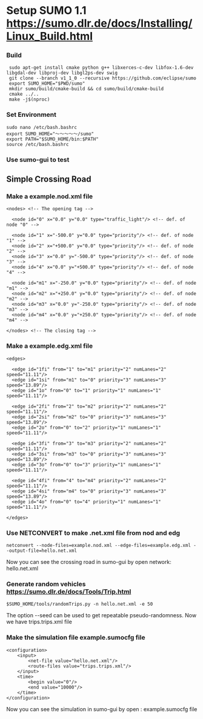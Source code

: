 # Setup SUMO 1.1 https://sumo.dlr.de/docs/Installing/Linux_Build.html

### Build
     sudo apt-get install cmake python g++ libxerces-c-dev libfox-1.6-dev libgdal-dev libproj-dev libgl2ps-dev swig
     git clone --branch v1_1_0 --recursive https://github.com/eclipse/sumo
     export SUMO_HOME="$PWD/sumo"
     mkdir sumo/build/cmake-build && cd sumo/build/cmake-build
     cmake ../..
     make -j$(nproc)
     
### Set Environment 
	sudo nano /etc/bash.bashrc 
    export SUMO_HOME="～～～～～/sumo"
	export PATH="$SUMO_HOME/bin:$PATH"
    source /etc/bash.bashrc
    
### Use sumo-gui to test

## Simple Crossing Road

### Make a example.nod.xml file
	<nodes> <!-- The opening tag -->

      <node id="0" x="0.0" y="0.0" type="traffic_light"/> <!-- def. of node "0" -->

      <node id="1" x="-500.0" y="0.0" type="priority"/> <!-- def. of node "1" -->
      <node id="2" x="+500.0" y="0.0" type="priority"/> <!-- def. of node "2" -->
      <node id="3" x="0.0" y="-500.0" type="priority"/> <!-- def. of node "3" -->
      <node id="4" x="0.0" y="+500.0" type="priority"/> <!-- def. of node "4" -->

      <node id="m1" x="-250.0" y="0.0" type="priority"/> <!-- def. of node "m1" -->
      <node id="m2" x="+250.0" y="0.0" type="priority"/> <!-- def. of node "m2" -->
      <node id="m3" x="0.0" y="-250.0" type="priority"/> <!-- def. of node "m3" -->
      <node id="m4" x="0.0" y="+250.0" type="priority"/> <!-- def. of node "m4" -->

  	</nodes> <!-- The closing tag -->
    
### Make a example.edg.xml file
    <edges>

      <edge id="1fi" from="1" to="m1" priority="2" numLanes="2" speed="11.11"/>
      <edge id="1si" from="m1" to="0" priority="3" numLanes="3" speed="13.89"/>
      <edge id="1o" from="0" to="1" priority="1" numLanes="1" speed="11.11"/>

      <edge id="2fi" from="2" to="m2" priority="2" numLanes="2" speed="11.11"/>
      <edge id="2si" from="m2" to="0" priority="3" numLanes="3" speed="13.89"/>
      <edge id="2o" from="0" to="2" priority="1" numLanes="1" speed="11.11"/>

      <edge id="3fi" from="3" to="m3" priority="2" numLanes="2" speed="11.11"/>
      <edge id="3si" from="m3" to="0" priority="3" numLanes="3" speed="13.89"/>
      <edge id="3o" from="0" to="3" priority="1" numLanes="1" speed="11.11"/>

      <edge id="4fi" from="4" to="m4" priority="2" numLanes="2" speed="11.11"/>
      <edge id="4si" from="m4" to="0" priority="3" numLanes="3" speed="13.89"/>
      <edge id="4o" from="0" to="4" priority="1" numLanes="1" speed="11.11"/>

    </edges>
    
### Use NETCONVERT to make .net.xml file from nod and edg
	netconvert --node-files=example.nod.xml --edge-files=example.edg.xml --output-file=hello.net.xml
Now you can see the crossing road in sumo-gui by open network: hello.net.xml

### Generate random vehicles https://sumo.dlr.de/docs/Tools/Trip.html
	$SUMO_HOME/tools/randomTrips.py -n hello.net.xml -e 50
  The option --seed <INT> can be used to get repeatable pseudo-randomness.
  Now we have trips.trips.xml file

### Make the simulation file example.sumocfg file
    <configuration>
        <input>
            <net-file value="hello.net.xml"/>
            <route-files value="trips.trips.xml"/>
        </input>
        <time>
            <begin value="0"/>
            <end value="10000"/>
        </time>
    </configuration>
  Now you can see the simulation in sumo-gui by open : example.sumocfg file